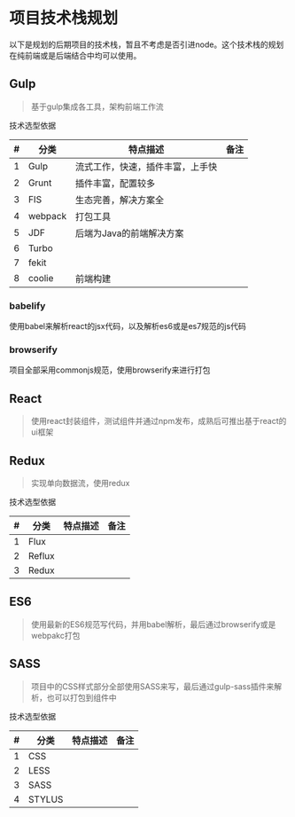 # 项目技术栈规划

以下是规划的后期项目的技术栈，暂且不考虑是否引进node。这个技术栈的规划在纯前端或是后端结合中均可以使用。

## Gulp

> 基于gulp集成各工具，架构前端工作流

技术选型依据

| # | 分类 | 特点描述 | 备注 |
|---|---|---|---|
| 1 | Gulp | 流式工作，快速，插件丰富，上手快 | |
| 2 | Grunt | 插件丰富，配置较多| |
| 3 | FIS | 生态完善，解决方案全| |
| 4 | webpack |打包工具 | |
| 5 | JDF | 后端为Java的前端解决方案| |
| 6 | Turbo | | |
| 7 | fekit | | |
| 8 | coolie | 前端构建| |

### babelify

使用babel来解析react的jsx代码，以及解析es6或是es7规范的js代码

### browserify

项目全部采用commonjs规范，使用browserify来进行打包

## React

> 使用react封装组件，测试组件并通过npm发布，成熟后可推出基于react的ui框架

## Redux

> 实现单向数据流，使用redux

技术选型依据

| # | 分类 | 特点描述 | 备注 |
|---|---|---|---|
| 1 | Flux |  | |
| 2 | Reflux | | |
| 3 | Redux | | |

## ES6

> 使用最新的ES6规范写代码，并用babel解析，最后通过browserify或是webpakc打包

## SASS

> 项目中的CSS样式部分全部使用SASS来写，最后通过gulp-sass插件来解析，也可以打包到组件中

技术选型依据

| # | 分类 | 特点描述 | 备注 |
|---|---|---|---|
| 1 | CSS |  | |
| 2 | LESS | | |
| 3 | SASS | | |
| 4 | STYLUS | | |
